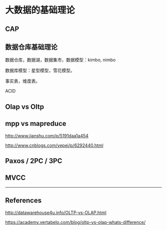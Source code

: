 # 大数据的基础理论

## CAP

## 数据仓库基础理论

数据仓库，数据湖，数据集市，数据模型：kimbo, nimbo

数据库模型：星型模型，雪花模型。

事实表，维度表。

ACID

## Olap vs Oltp

## mpp vs mapreduce

http://www.jianshu.com/p/5191daa1a454

http://www.cnblogs.com/yepei/p/6292440.html

## Paxos / 2PC / 3PC

## MVCC

---

## References

http://datawarehouse4u.info/OLTP-vs-OLAP.html

https://academy.vertabelo.com/blog/oltp-vs-olap-whats-difference/